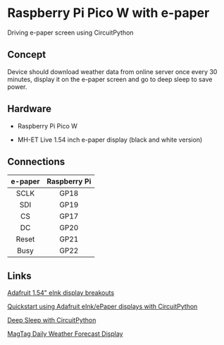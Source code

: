 # Raspberry Pi Pico W with e-paper
Driving e-paper screen using CircuitPython

## Concept
Device should download weather data from online server once every 30 minutes, display it on the e-paper screen and go to deep sleep to save power.

## Hardware
* Raspberry Pi Pico W

* MH-ET Live 1.54 inch e-paper display (black and white version)

## Connections
| e-paper | Raspberry Pi |
| :-----: | :----------: |
| SCLK    | GP18         |
| SDI     | GP19         |
| CS      | GP17         |
| DC      | GP20         |
| Reset   | GP21         |
| Busy    | GP22         |

## Links
[Adafruit 1.54" eInk display breakouts](https://learn.adafruit.com/adafruit-1-54-eink-display-breakouts/overview)

[Quickstart using Adafruit eInk/ePaper displays with CircuitPython](https://learn.adafruit.com/quickstart-using-adafruit-eink-epaper-displays-with-circuitpython/overview)

[Deep Sleep with CircuitPython](https://learn.adafruit.com/deep-sleep-with-circuitpython)

[MagTag Daily Weather Forecast Display](https://learn.adafruit.com/magtag-weather)
